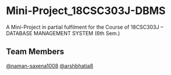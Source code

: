 # Mini-Project_18CSC303J-DBMS
A Mini-Project in partial fulfilment for the Course of 18CSC303J – DATABASE MANAGEMENT SYSTEM (6th Sem.)

## Team Members
[@naman-saxena1008](https://github.com/naman-saxena1008)
[@arshbhatia8](https://github.com/arshbhatia8)
